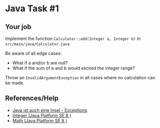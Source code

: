 Java Task #1
==

## Your job
Implement the function `Calculator::add(Integer a, Integer b)` in `src/main/java/Calculator.java`.

Be aware of all edge cases:
- What if a and/or b are null?
- What if the sum of a and b would exceed the integer range?

Throw an `InvalidArgumentException` in all cases where no calculation can be made.

## References/Help
- [Java ist auch eine Insel - Exceptions]()
- [Integer (Java Platform SE 8 )](https://docs.oracle.com/javase/8/docs/api/java/lang/Integer.html)
- [Math (Java Platform SE 8 )](https://docs.oracle.com/javase/8/docs/api/java/lang/Math.html)
